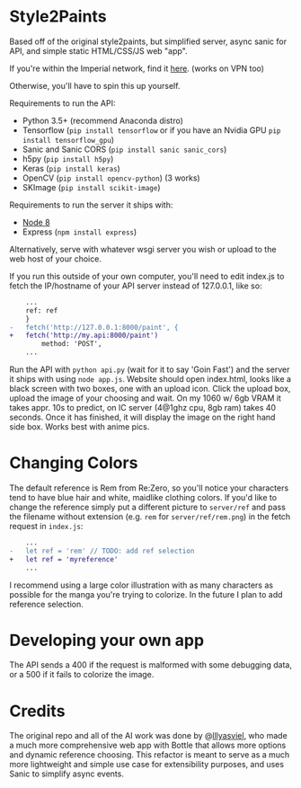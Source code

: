 # Style2Paints

Based off of the original style2paints, but simplified server, async sanic for API, and simple static HTML/CSS/JS web "app".

If you're within the Imperial network, find it [here](http://cloud-vm-46-180.doc.ic.ac.uk). (works on VPN too)

Otherwise, you'll have to spin this up yourself.

Requirements to run the API:
- Python 3.5+ (recommend Anaconda distro)
- Tensorflow (`pip install tensorflow` or if you have an Nvidia GPU `pip install tensorflow_gpu`)
- Sanic and Sanic CORS (`pip install sanic sanic_cors`)
- h5py (`pip install h5py`)
- Keras (`pip install keras`)
- OpenCV (`pip install opencv-python`) (3 works)
- SKImage (`pip install scikit-image`)

Requirements to run the server it ships with:
- [Node 8](https://nodejs.org)
- Express (`npm install express`)

Alternatively, serve with whatever wsgi server you wish or upload to the web host of your choice.

If you run this outside of your own computer, you'll need to edit index.js to fetch the IP/hostname of your API server instead of 127.0.0.1, like so:

``` diff
    ...
    ref: ref
    }
-   fetch('http://127.0.0.1:8000/paint', {
+   fetch('http://my.api:8000/paint')
        method: 'POST',
    ...
```

Run the API with `python api.py` (wait for it to say 'Goin Fast') and the server it ships with using `node app.js`. Website should open index.html, looks like a black screen with two boxes, one with an upload icon. Click the upload box, upload the image of your choosing and wait. On my 1060 w/ 6gb VRAM it takes appr. 10s to predict, on IC server (4@1ghz cpu, 8gb ram) takes 40 seconds. Once it has finished, it will display the image on the right hand side box. Works best with anime pics.

# Changing Colors

The default reference is Rem from Re:Zero, so you'll notice your characters tend to have blue hair and white, maidlike clothing colors. If you'd like to change the reference simply put a different picture to `server/ref` and pass the filename without extension (e.g. `rem` for `server/ref/rem.png`) in the fetch request in `index.js`:

``` diff
    ...
-   let ref = 'rem' // TODO: add ref selection
+   let ref = 'myreference'
    ...
```

I recommend using a large color illustration with as many characters as possible for the manga you're trying to colorize. In the future I plan to add reference selection.

# Developing your own app

The API sends a 400 if the request is malformed with some debugging data, or a 500 if it fails to colorize the image.

# Credits

The original repo and all of the AI work was done by @[lllyasviel](https://github.com/lllyasviel), who made a much more comprehensive web app with Bottle that allows more options and dynamic reference choosing. This refactor is meant to serve as a much more lightweight and simple use case for extensibility purposes, and uses Sanic to simplify async events.
